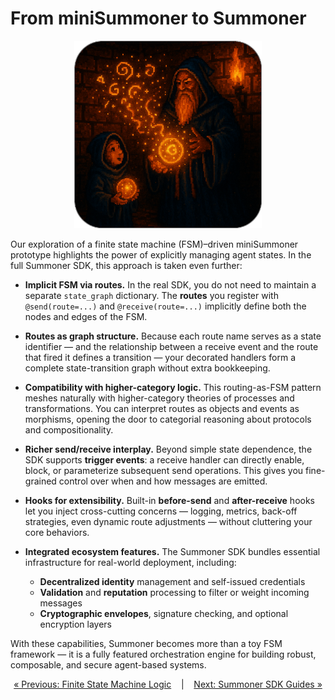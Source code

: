 # From miniSummoner to Summoner

<p align="center">
<img width="300px" src="../../assets/img/mini_sdk_conclusion_rounded.png" />
</p>

Our exploration of a finite state machine (FSM)–driven miniSummoner prototype highlights the power of explicitly managing agent states. In the full Summoner SDK, this approach is taken even further:


* **Implicit FSM via routes.**
  In the real SDK, you do not need to maintain a separate `state_graph` dictionary. The **routes** you register with `@send(route=...)` and `@receive(route=...)` implicitly define both the nodes and edges of the FSM.

* **Routes as graph structure.**
  Because each route name serves as a state identifier — and the relationship between a receive event and the route that fired it defines a transition — your decorated handlers form a complete state-transition graph without extra bookkeeping.

* **Compatibility with higher-category logic.**
  This routing-as-FSM pattern meshes naturally with higher-category theories of processes and transformations. You can interpret routes as objects and events as morphisms, opening the door to categorial reasoning about protocols and compositionality.

* **Richer send/receive interplay.**
  Beyond simple state dependence, the SDK supports **trigger events**: a receive handler can directly enable, block, or parameterize subsequent send operations. This gives you fine-grained control over when and how messages are emitted.

* **Hooks for extensibility.**
  Built-in **before-send** and **after-receive** hooks let you inject cross-cutting concerns — logging, metrics, back-off strategies, even dynamic route adjustments — without cluttering your core behaviors.

* **Integrated ecosystem features.**
  The Summoner SDK bundles essential infrastructure for real-world deployment, including:

  * **Decentralized identity** management and self-issued credentials
  * **Validation** and **reputation** processing to filter or weight incoming messages
  * **Cryptographic envelopes**, signature checking, and optional encryption layers

With these capabilities, Summoner becomes more than a toy FSM framework — it is a fully featured orchestration engine for building robust, composable, and secure agent-based systems.

<p align="center">
  <a href="mini_fsm_agents.md">&laquo; Previous: Finite State Machine Logic</a> &nbsp;&nbsp;&nbsp;|&nbsp;&nbsp;&nbsp; <a href="../../guide_sdk/index.md">Next: Summoner SDK Guides &raquo;</a>
</p>